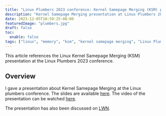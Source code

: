 ```yaml
---
title: "Linux Plumbers 2023 conference: Kernel Samepage Merging (KSM) presentation"
description: "Kernel Samepage Merging presentation at Linux Plumbers 2023 conference"
date: 2023-12-05T10:59:25-08:00
featuredImage: "plumbers.jpg"
draft: false
toc:
  enable: false
tags: ["linux", "memory", "ksm", "kernel samepage merging", "Linux Plumbers conference", "2023"]
---
```


This article references the Linux Kernel Samepage Merging (KSM) presentation at the
Linux Plumbers 2023 conference.
<!--more-->

## Overview
I gave a presentation about Kernel Samepage Merging at the Linux plumbers conference. The
slides are available [here](https://lpc.events/event/17/contributions/1625/attachments/1320/2649/KSM.pdf).
The video of the presentation can be watched [here](https://www.youtube.com/watch?v=lZUgUE2zkyo).

The presentation has also been discussed on [LWN](https://lwn.net/Articles/953141/).


